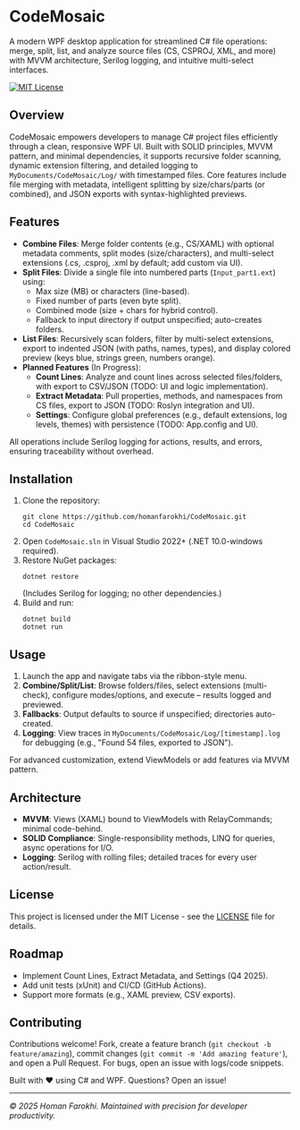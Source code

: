 
# CodeMosaic

A modern WPF desktop application for streamlined C# file operations: merge, split, list, and analyze source files (CS, CSPROJ, XML, and more) with MVVM architecture, Serilog logging, and intuitive multi-select interfaces.

[![MIT License](https://img.shields.io/badge/license-MIT-blue.svg)](LICENSE)


## Overview
CodeMosaic empowers developers to manage C# project files efficiently through a clean, responsive WPF UI. Built with SOLID principles, MVVM pattern, and minimal dependencies, it supports recursive folder scanning, dynamic extension filtering, and detailed logging to `MyDocuments/CodeMosaic/Log/` with timestamped files. Core features include file merging with metadata, intelligent splitting by size/chars/parts (or combined), and JSON exports with syntax-highlighted previews.

## Features
- **Combine Files**: Merge folder contents (e.g., CS/XAML) with optional metadata comments, split modes (size/characters), and multi-select extensions (.cs, .csproj, .xml by default; add custom via UI).
- **Split Files**: Divide a single file into numbered parts (`Input_part1.ext`) using:
  - Max size (MB) or characters (line-based).
  - Fixed number of parts (even byte split).
  - Combined mode (size + chars for hybrid control).
  - Fallback to input directory if output unspecified; auto-creates folders.
- **List Files**: Recursively scan folders, filter by multi-select extensions, export to indented JSON (with paths, names, types), and display colored preview (keys blue, strings green, numbers orange).
- **Planned Features** (In Progress):
  - **Count Lines**: Analyze and count lines across selected files/folders, with export to CSV/JSON (TODO: UI and logic implementation).
  - **Extract Metadata**: Pull properties, methods, and namespaces from CS files, export to JSON (TODO: Roslyn integration and UI).
  - **Settings**: Configure global preferences (e.g., default extensions, log levels, themes) with persistence (TODO: App.config and UI).

All operations include Serilog logging for actions, results, and errors, ensuring traceability without overhead.

## Installation
1. Clone the repository:
   ```
   git clone https://github.com/homanfarokhi/CodeMosaic.git
   cd CodeMosaic
   ```
2. Open `CodeMosaic.sln` in Visual Studio 2022+ (.NET 10.0-windows required).
3. Restore NuGet packages:
   ```
   dotnet restore
   ```
   (Includes Serilog for logging; no other dependencies.)
4. Build and run:
   ```
   dotnet build
   dotnet run
   ```

## Usage
1. Launch the app and navigate tabs via the ribbon-style menu.
2. **Combine/Split/List**: Browse folders/files, select extensions (multi-check), configure modes/options, and execute – results logged and previewed.
3. **Fallbacks**: Output defaults to source if unspecified; directories auto-created.
4. **Logging**: View traces in `MyDocuments/CodeMosaic/Log/[timestamp].log` for debugging (e.g., "Found 54 files, exported to JSON").

For advanced customization, extend ViewModels or add features via MVVM pattern.

## Architecture
- **MVVM**: Views (XAML) bound to ViewModels with RelayCommands; minimal code-behind.
- **SOLID Compliance**: Single-responsibility methods, LINQ for queries, async operations for I/O.
- **Logging**: Serilog with rolling files; detailed traces for every user action/result.

## License
This project is licensed under the MIT License - see the [LICENSE](LICENSE) file for details.

## Roadmap
- Implement Count Lines, Extract Metadata, and Settings (Q4 2025).
- Add unit tests (xUnit) and CI/CD (GitHub Actions).
- Support more formats (e.g., XAML preview, CSV exports).

## Contributing
Contributions welcome! Fork, create a feature branch (`git checkout -b feature/amazing`), commit changes (`git commit -m 'Add amazing feature'`), and open a Pull Request. For bugs, open an issue with logs/code snippets.

Built with ❤️ using C# and WPF. Questions? Open an issue!

---
*© 2025 Homan Farokhi. Maintained with precision for developer productivity.*
